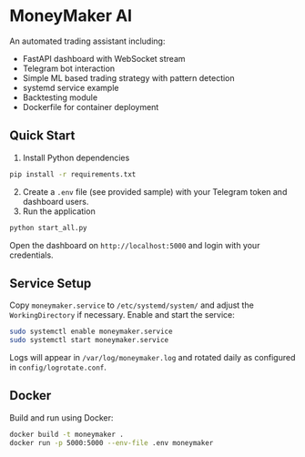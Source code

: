 # MoneyMaker AI

An automated trading assistant including:

- FastAPI dashboard with WebSocket stream
- Telegram bot interaction
- Simple ML based trading strategy with pattern detection
- systemd service example
- Backtesting module
- Dockerfile for container deployment

## Quick Start

1. Install Python dependencies

```bash
pip install -r requirements.txt
```

2. Create a `.env` file (see provided sample) with your Telegram token and dashboard users.
3. Run the application

```bash
python start_all.py
```

Open the dashboard on `http://localhost:5000` and login with your credentials.

## Service Setup

Copy `moneymaker.service` to `/etc/systemd/system/` and adjust the `WorkingDirectory` if necessary. Enable and start the service:

```bash
sudo systemctl enable moneymaker.service
sudo systemctl start moneymaker.service
```

Logs will appear in `/var/log/moneymaker.log` and rotated daily as configured in `config/logrotate.conf`.

## Docker

Build and run using Docker:

```bash
docker build -t moneymaker .
docker run -p 5000:5000 --env-file .env moneymaker
```
